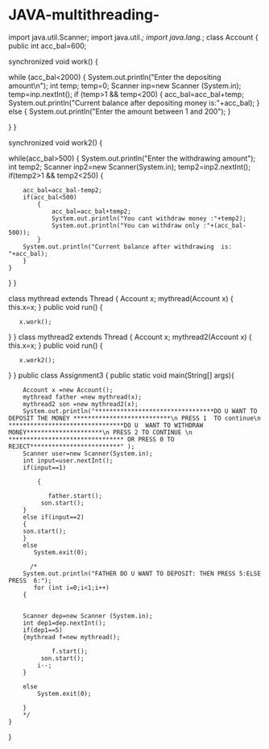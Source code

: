 # JAVA-multithreading-


import java.util.Scanner;
import java.util.*;
import java.lang.*;
class Account 
{
public int acc_bal=600;

synchronized void work()
{

 while (acc_bal<2000)
{
    System.out.println("Enter the depositing amount\n");
    int temp;
    temp=0;
    Scanner inp=new Scanner (System.in);
    temp=inp.nextInt();
    if (temp>1 && temp<200)
    {
    acc_bal=acc_bal+temp;
    System.out.println("Current balance after depositing money is:"+acc_bal);
    }
    else
    {
        System.out.println("Enter the amount between 1 and 200");
    }
    
}
}

    
   
 
 synchronized void  work2()
{
            
        
while(acc_bal>500)
    { 
    System.out.println("Enter the withdrawing amount");
    int temp2;
    Scanner inp2=new Scanner(System.in);
    temp2=inp2.nextInt();
    if(temp2>1 && temp2<250)
        {
        
        
        acc_bal=acc_bal-temp2;
        if(acc_bal<500)
            {
                acc_bal=acc_bal+temp2;
                System.out.println("You cant withdraw money :"+temp2);
                System.out.println("You can withdraw only :"+(acc_bal-500));
            }
        System.out.println("Current balance after withdrawing  is: "+acc_bal);
        }
    }


}
}
 





class mythread extends Thread
{
    Account x;
    mythread(Account x)
    {
        this.x=x;
    }
   public void run()
   {
       
       x.work();
   }
}
class mythread2 extends Thread
{
    Account x;
    mythread2(Account x)
    {
        this.x=x;
    }
   public void run()
   {
       
       x.work2();
   }
}
public class Assignment3 {
    public static void main(String[] args){
       
        Account x =new Account();
        mythread father =new mythread(x);
        mythread2 son =new mythread2(x);
        System.out.println("*********************************DO U WANT TO DEPOSIT THE MONEY ***************************\n PRESS 1  TO continue\n ********************************DO U  WANT TO WITHDRAW MONEY*********************\n PRESS 2 TO CONTINUE \n ******************************** OR PRESS 0 TO REJECT*************************" );
        Scanner user=new Scanner(System.in);
        int input=user.nextInt();
        if(input==1)
            
            {
                
               father.start();
             son.start();
        }
        else if(input==2)
        {
        son.start();
        }
        else
           System.exit(0);
        
          /*
        System.out.println("FATHER DO U WANT TO DEPOSIT: THEN PRESS 5:ELSE PRESS  6:");
           for (int i=0;i<1;i++)
        {
            
        
        Scanner dep=new Scanner (System.in);
        int dep1=dep.nextInt();
        if(dep1==5)
        {mythread f=new mythread();
        
                f.start();
             son.start();
            i--;
        }
        
        else
            System.exit(0);
        
        }
        */
    }
    
}

